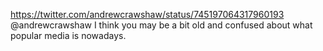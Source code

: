 https://twitter.com/andrewcrawshaw/status/745197064317960193 @andrewcrawshaw I think you may be a bit old and confused about what popular media is nowadays.